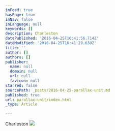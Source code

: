 ```yaml
---
inFeed: true
hasPage: true
inNav: false
inLanguage: null
keywords: []
description: Charleston
datePublished: '2016-04-25T16:41:56.714Z'
dateModified: '2016-04-25T16:41:29.638Z'
title: ''
author: []
authors: []
publisher:
  name: null
  domain: null
  url: null
  favicon: null
starred: false
sourcePath: _posts/2016-04-25-parallax-unit.md
published: true
url: parallax-unit/index.html
_type: Article

---
```

Charleston
![](https://the-grid-user-content.s3-us-west-2.amazonaws.com/f0efcfad-bd57-4a7f-a483-213595a43521.gif)
